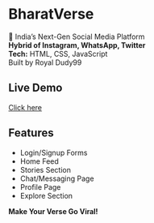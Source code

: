# BharatVerse

🚀 India’s Next-Gen Social Media Platform  
**Hybrid of Instagram, WhatsApp, Twitter**  
**Tech:** HTML, CSS, JavaScript  
Built by Royal Dudy99

## Live Demo
[Click here](https://royal-dudy99.github.io/bharatverse/)

## Features
- Login/Signup Forms
- Home Feed
- Stories Section
- Chat/Messaging Page
- Profile Page
- Explore Section

**Make Your Verse Go Viral!**

